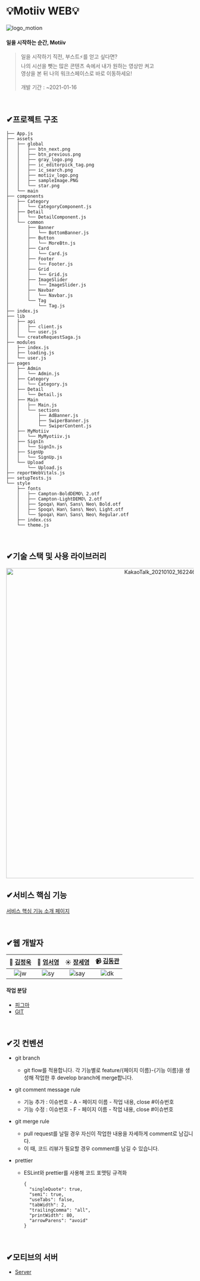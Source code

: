 # 💡Motiiv WEB💡

![logo_motion](https://user-images.githubusercontent.com/55133871/103452365-e5cafb80-4d11-11eb-8ff7-967f170daf4b.gif)

#### 일을 시작하는 순간, Motiiv

> 일을 시작하기 직전, 부스트️⚡️를 얻고 싶다면? <br>
> 나의 시선을 뺏는 많은 콘텐츠 속에서 내가 원하는 영상만 켜고 <br>
> 영상을 본 뒤 나의 워크스페이스로 바로 이동하세요! <br><br>
> 개발 기간 : ~2021-01-16

<br>

## ✔프로젝트 구조

```
├── App.js
├── assets
│   ├── global
│   │   ├── btn_next.png
│   │   ├── btn_previous.png
│   │   ├── gray_logo.png
│   │   ├── ic_editorpick_tag.png
│   │   ├── ic_search.png
│   │   ├── motiiv_logo.png
│   │   ├── sampleImage.PNG
│   │   └── star.png
│   └── main
├── components
│   ├── Category
│   │   └── CategoryComponent.js
│   ├── Detail
│   │   └── DetailComponent.js
│   └── common
│       ├── Banner
│       │   └── BottomBanner.js
│       ├── Button
│       │   └── MoreBtn.js
│       ├── Card
│       │   └── Card.js
│       ├── Footer
│       │   └── Footer.js
│       ├── Grid
│       │   └── Grid.js
│       ├── ImageSlider
│       │   └── ImageSlider.js
│       ├── Navbar
│       │   └── Navbar.js
│       └── Tag
│           └── Tag.js
├── index.js
├── lib
│   ├── api
│   │   ├── client.js
│   │   └── user.js
│   └── createRequestSaga.js
├── modules
│   ├── index.js
│   ├── loading.js
│   └── user.js
├── pages
│   ├── Admin
│   │   └── Admin.js
│   ├── Category
│   │   └── Category.js
│   ├── Detail
│   │   └── Detail.js
│   ├── Main
│   │   ├── Main.js
│   │   └── sections
│   │       ├── AdBanner.js
│   │       ├── SwiperBanner.js
│   │       └── SwiperContent.js
│   ├── MyMotiiv
│   │   └── MyMyotiiv.js
│   ├── SignIn
│   │   └── SignIn.js
│   ├── SignUp
│   │   └── SignUp.js
│   └── Upload
│       └── Upload.js
├── reportWebVitals.js
├── setupTests.js
└── style
    ├── fonts
    │   ├── Campton-BoldDEMO\ 2.otf
    │   ├── Campton-LightDEMO\ 2.otf
    │   ├── Spoqa\ Han\ Sans\ Neo\ Bold.otf
    │   ├── Spoqa\ Han\ Sans\ Neo\ Light.otf
    │   └── Spoqa\ Han\ Sans\ Neo\ Regular.otf
    ├── index.css
    └── theme.js
```

<br>

## ✔기술 스택 및 사용 라이브러리

<p align="center"><img width="832" alt="KakaoTalk_20210102_162246197" src="https://user-images.githubusercontent.com/55133871/103452843-0e092900-4d17-11eb-965c-73e2de8cfc3b.png"></>

<br>

## ✔서비스 핵심 기능

[서비스 핵심 기능 소개 페이지](https://www.notion.so/W-3-cce0823108ca48a199dcb3de056d6708)

<br>

## ✔웹 개발자

|                                 **🎩 [김정욱](https://github.com/neity16)**                                  |                                **🐧 [엄서영](https://github.com/tjdud0123)**                                 |                                 **☀️ [장세영](https://github.com/Say-young)**                                 |                                **📹 [김동관](https://github.com/dk-master)**                                 |
| :----------------------------------------------------------------------------------------------------------: | :----------------------------------------------------------------------------------------------------------: | :-----------------------------------------------------------------------------------------------------------: | :----------------------------------------------------------------------------------------------------------: |
| ![jw](https://user-images.githubusercontent.com/55133871/103453540-80c9d280-4d1e-11eb-8f0d-552e910ab104.png) | ![sy](https://user-images.githubusercontent.com/55133871/103453538-7f98a580-4d1e-11eb-9279-5e5ed547315e.png) | ![say](https://user-images.githubusercontent.com/55133871/103453542-81626900-4d1e-11eb-9333-e8ae0f06fe3b.png) | ![dk](https://user-images.githubusercontent.com/55133871/103453539-80c9d280-4d1e-11eb-9e9f-0c386fe2ab2f.png) |

#### 작업 분담

- [피그마](https://www.figma.com/file/CW3Z0fEkW4rJTfqvJ8GP2k/Motiiv-Kanban-Board?node-id=0%3A1)
- [GIT](https://github.com/Motiiv/motiiv-front/projects/1)

<br>

## ✔깃 컨벤션

- git branch

  - git flow를 적용합니다. 각 기능별로 feature/{페이지 이름}-{기능 이름}을 생성해 작업한 후 develop branch에 merge합니다.

- git comment message rule

  - 기능 추가 : 이슈번호 - A - 페이지 이름 - 작업 내용, close #이슈번호
  - 기능 수정 : 이슈번호 - F - 페이지 이름 - 작업 내용, close #이슈번호

- git merge rule
  - pull request를 날릴 경우 자신이 작업한 내용을 자세하게 comment로 남깁니다.
  - 이 때, 코드 리뷰가 필요할 경우 comment를 남길 수 있습니다.
- prettier

  - ESLint와 prettier를 사용해 코드 포맷팅 규격화
    <br>

        {
          "singleQuote": true,
          "semi": true,
          "useTabs": false,
          "tabWidth": 2,
          "trailingComma": "all",
          "printWidth": 80,
          "arrowParens": "avoid"
        }

<br>

## ✔모티브의 서버

- [Server](https://github.com/Motiiv/motiiv-server)

